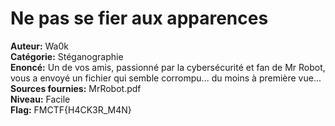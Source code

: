 # Ne pas se fier aux apparences

**Auteur:** Wa0k  
**Catégorie:** Stéganographie  
**Enoncé:** Un de vos amis, passionné par la cybersécurité et fan de Mr Robot, vous a envoyé un fichier qui semble corrompu... du moins à première vue...   
**Sources fournies:** MrRobot.pdf  
**Niveau:** Facile  
**Flag:** FMCTF{H4CK3R_M4N}
